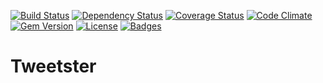 [![Build Status](http://img.shields.io/travis/pikesley/tweetster.svg)](https://travis-ci.org/pikesley/tweetster)
[![Dependency Status](http://img.shields.io/gemnasium/pikesley/tweetster.svg)](https://gemnasium.com/pikesley/tweetster)
[![Coverage Status](http://img.shields.io/coveralls/pikesley/tweetster.svg)](https://coveralls.io/r/pikesley/tweetster)
[![Code Climate](http://img.shields.io/codeclimate/github/pikesley/tweetster.svg)](https://codeclimate.com/github/pikesley/tweetster)
[![Gem Version](http://img.shields.io/gem/v/tweetster.svg)](https://rubygems.org/gems/tweetster)
[![License](http://img.shields.io/:license-mit-blue.svg)](http://pikesley.mit-license.org)
[![Badges](http://img.shields.io/:badges-7/7-ff6799.svg)](https://github.com/badges/badgerbadgerbadger)

# Tweetster
